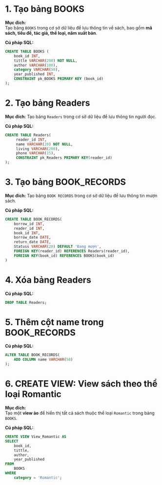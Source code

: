 # 1. Tạo bảng BOOKS

**Mục đích:**  
Tạo bảng `BOOKS` trong cơ sở dữ liệu để lưu thông tin về sách, bao gồm **mã sách, tiêu đề, tác giả, thể loại, năm xuất bản**.

**Cú pháp SQL:**
```sql
CREATE TABLE BOOKS (
    book_id INT,
    tittle VARCHAR(200) NOT NULL,
    author VARCHAR(100),
    category VARCHAR(50),
    year_published INT,
    CONSTRAINT pk_BOOKS PRIMARY KEY (book_id)
);
```
# 2. Tạo bảng Readers
**Mục đích:**
Tạo bảng `Readers` trong cơ sở dữ liệu để lưu thông tin người đọc.

**Cú pháp SQL:**
```sql
CREATE TABLE Readers(
	 reader_id INT,
	 name VARCHAR(20) NOT NULL,
	 living VARCHAR(200),
	 phone VARCHAR(15),
	 CONSTRAINT pk_Readers PRIMARY KEY(reader_id)
);
```

# 3. Tạo bảng BOOK_RECORDS
**Mục đích:**
Tạo bảng `BOOK RECORDS` trong cơ sở dữ liệu để lưu thông tin mượn sách.

**Cú pháp SQL:**
```sql
CREATE TABLE BOOK_RECORDS(
	borrow_id INT,
	reader_id INT,
	book_id INT,
	borrow_date DATE,
	return_date DATE,
	Statuss VARCHAR(20) DEFAULT 'Đang mượn',
	FOREIGN KEY(reader_id) REFERENCES Readers(reader_id),
	FOREIGN KEY(book_id) REFERENCES BOOKS(book_id)
)
```

# 4. Xóa bảng Readers

**Cú pháp SQL:**
```sql
DROP TABLE Readers;
```

# 5. Thêm cột name trong BOOK_RECORDS
**Cú pháp SQL:**
```sql
ALTER TABLE BOOK_RECORDS(
	ADD COLUMN name VARCHAR(50)
);	
```

# 6. CREATE VIEW: View sách theo thể loại Romantic
**Mục đích:**  
Tạo một **view ảo** để hiển thị tất cả sách thuộc thể loại `Romantic` trong bảng `BOOKS`.  

**Cú pháp SQL:**
```sql
CREATE VIEW View_Romantic AS
SELECT
    book_id,
    tittle,
    author,
    year_published
FROM
    BOOKS
WHERE
    category = 'Romantic';
```
